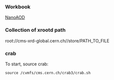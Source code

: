 ### Workbook
[NanoAOD](https://twiki.cern.ch/twiki/bin/view/CMSPublic/WorkBookNanoAOD)

### Collection of xrootd path

root://cms-xrd-global.cern.ch//store/PATH_TO_FILE

### crab

To start, source crab:
```
source /cvmfs/cms.cern.ch/crab3/crab.sh
```
